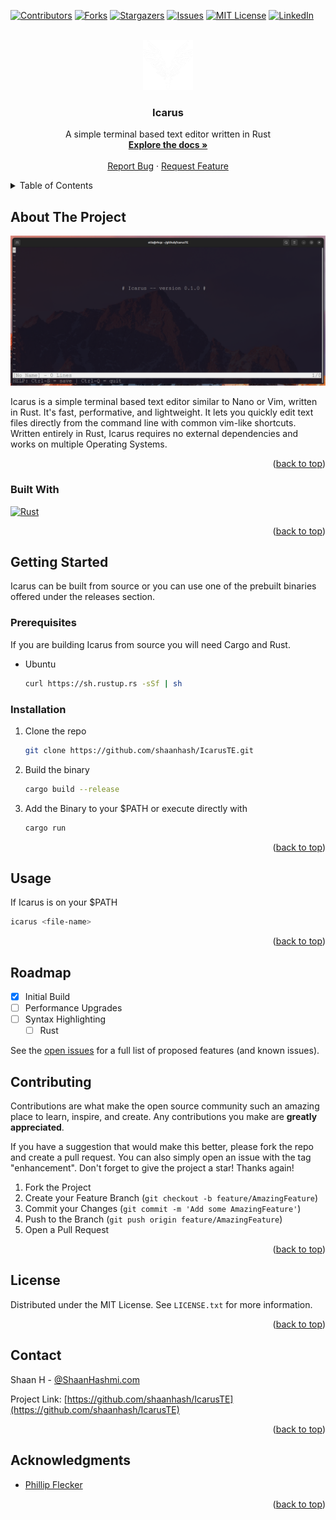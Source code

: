<!-- Improved compatibility of back to top link: See: https://github.com/othneildrew/Best-README-Template/pull/73 -->
<a name="readme-top"></a>
<!--
*** Thanks for checking out the Best-README-Template. If you have a suggestion
*** that would make this better, please fork the repo and create a pull request
*** or simply open an issue with the tag "enhancement".
*** Don't forget to give the project a star!
*** Thanks again! Now go create something AMAZING! :D
-->



<!-- PROJECT SHIELDS -->
<!--
*** I'm using markdown "reference style" links for readability.
*** Reference links are enclosed in brackets [ ] instead of parentheses ( ).
*** See the bottom of this document for the declaration of the reference variables
*** for contributors-url, forks-url, etc. This is an optional, concise syntax you may use.
*** https://www.markdownguide.org/basic-syntax/#reference-style-links
-->
[![Contributors][contributors-shield]][contributors-url]
[![Forks][forks-shield]][forks-url]
[![Stargazers][stars-shield]][stars-url]
[![Issues][issues-shield]][issues-url]
[![MIT License][license-shield]][license-url]
[![LinkedIn][linkedin-shield]][linkedin-url]



<!-- PROJECT LOGO -->
<br />
<div align="center">
  <a href="https://github.com/shaanhash/IcarusTE">
    <img src="logo.png" alt="Logo" width="80" height="80">
  </a>

<h3 align="center">Icarus</h3>

  <p align="center">
    A simple terminal based text editor written in Rust
    <br />
    <a href="https://github.com/shaanhash/IcarusTE"><strong>Explore the docs »</strong></a>
    <br />
    <br />
    <a href="https://github.com/shaanhash/IcarusTE/issues">Report Bug</a>
    ·
    <a href="https://github.com/shaanhash/IcarusTE/issues">Request Feature</a>
  </p>
</div>



<!-- TABLE OF CONTENTS -->
<details>
  <summary>Table of Contents</summary>
  <ol>
    <li>
      <a href="#about-the-project">About The Project</a>
      <ul>
        <li><a href="#built-with">Built With</a></li>
      </ul>
    </li>
    <li>
      <a href="#getting-started">Getting Started</a>
      <ul>
        <li><a href="#prerequisites">Prerequisites</a></li>
        <li><a href="#installation">Installation</a></li>
      </ul>
    </li>
    <li><a href="#usage">Usage</a></li>
    <li><a href="#roadmap">Roadmap</a></li>
    <li><a href="#contributing">Contributing</a></li>
    <li><a href="#license">License</a></li>
    <li><a href="#contact">Contact</a></li>
    <li><a href="#acknowledgments">Acknowledgments</a></li>
  </ol>
</details>



<!-- ABOUT THE PROJECT -->
## About The Project

[![Product Name Screen Shot][product-screenshot]](screenshot.png)

Icarus is a simple terminal based text editor similar to Nano or Vim, written in Rust. It's fast, performative, and lightweight. It lets you quickly edit text files directly from the command line with common vim-like shortcuts. Written entirely in Rust, Icarus requires no external dependencies and works on multiple Operating Systems.

<p align="right">(<a href="#readme-top">back to top</a>)</p>



### Built With

[![Rust][Rust]][Rust-url]

<p align="right">(<a href="#readme-top">back to top</a>)</p>



<!-- GETTING STARTED -->
## Getting Started

Icarus can be built from source or you can use one of the prebuilt binaries offered under the releases section.

### Prerequisites

If you are building Icarus from source you will need Cargo and Rust.

* Ubuntu
  ```sh
  curl https://sh.rustup.rs -sSf | sh
  ```

### Installation

1. Clone the repo
   ```sh
   git clone https://github.com/shaanhash/IcarusTE.git
   ```
2. Build the binary
   ```sh
   cargo build --release
   ```
3. Add the Binary to your $PATH or execute directly with
   ```sh
   cargo run
   ```

<p align="right">(<a href="#readme-top">back to top</a>)</p>



<!-- USAGE EXAMPLES -->
## Usage

If Icarus is on your $PATH
```sh
icarus <file-name>
```

<p align="right">(<a href="#readme-top">back to top</a>)</p>

<!-- ROADMAP -->
## Roadmap

- [X] Initial Build
- [ ] Performance Upgrades
- [ ] Syntax Highlighting
    - [ ] Rust

See the [open issues](https://github.com/github_username/repo_name/issues) for a full list of proposed features (and known issues).

<!-- CONTRIBUTING -->
## Contributing

Contributions are what make the open source community such an amazing place to learn, inspire, and create. Any contributions you make are **greatly appreciated**.

If you have a suggestion that would make this better, please fork the repo and create a pull request. You can also simply open an issue with the tag "enhancement".
Don't forget to give the project a star! Thanks again!

1. Fork the Project
2. Create your Feature Branch (`git checkout -b feature/AmazingFeature`)
3. Commit your Changes (`git commit -m 'Add some AmazingFeature'`)
4. Push to the Branch (`git push origin feature/AmazingFeature`)
5. Open a Pull Request

<p align="right">(<a href="#readme-top">back to top</a>)</p>



<!-- LICENSE -->
## License

Distributed under the MIT License. See `LICENSE.txt` for more information.

<p align="right">(<a href="#readme-top">back to top</a>)</p>



<!-- CONTACT -->
## Contact

Shaan H - [@ShaanHashmi.com](https://shaanhashmi.com)

Project Link: [https://github.com/shaanhash/IcarusTE](https://github.com/shaanhash/IcarusTE)

<p align="right">(<a href="#readme-top">back to top</a>)</p>



<!-- ACKNOWLEDGMENTS -->
## Acknowledgments

* [Phillip Flecker](https://www.flenker.blog/about/)

<p align="right">(<a href="#readme-top">back to top</a>)</p>



<!-- MARKDOWN LINKS & IMAGES -->
<!-- https://www.markdownguide.org/basic-syntax/#reference-style-links -->
[contributors-shield]: https://img.shields.io/github/contributors/shaanhash/IcarusTE.svg?style=for-the-badge
[contributors-url]: https://github.com/shaanhash/IcarusTE/graphs/contributors
[forks-shield]: https://img.shields.io/github/forks/shaanhash/IcarusTE.svg?style=for-the-badge
[forks-url]: https://github.com/shaanhash/IcarusTE/network/members
[stars-shield]: https://img.shields.io/github/stars/shaanhash/IcarusTE.svg?style=for-the-badge
[stars-url]: https://github.com/shaanhash/IcarusTE/stargazers
[issues-shield]: https://img.shields.io/github/issues/shaanhash/IcarusTE.svg?style=for-the-badge
[issues-url]: https://github.com/shaanhash/IcarusTE/issues
[license-shield]: https://img.shields.io/github/license/shaanhash/IcarusTE.svg?style=for-the-badge
[license-url]: https://github.com/shaanhash/IcarusTE/blob/master/LICENSE.txt
[linkedin-shield]: https://img.shields.io/badge/-LinkedIn-black.svg?style=for-the-badge&logo=linkedin&colorB=555
[linkedin-url]: https://linkedin.com/in/shaanhashmi
[product-screenshot]: screenshot.png
[Next.js]: https://img.shields.io/badge/next.js-000000?style=for-the-badge&logo=nextdotjs&logoColor=white
[Next-url]: https://nextjs.org/
[React.js]: https://img.shields.io/badge/React-20232A?style=for-the-badge&logo=react&logoColor=61DAFB
[React-url]: https://reactjs.org/
[Vue.js]: https://img.shields.io/badge/Vue.js-35495E?style=for-the-badge&logo=vuedotjs&logoColor=4FC08D
[Vue-url]: https://vuejs.org/
[Angular.io]: https://img.shields.io/badge/Angular-DD0031?style=for-the-badge&logo=angular&logoColor=white
[Angular-url]: https://angular.io/
[Svelte.dev]: https://img.shields.io/badge/Svelte-4A4A55?style=for-the-badge&logo=svelte&logoColor=FF3E00
[Svelte-url]: https://svelte.dev/
[Laravel.com]: https://img.shields.io/badge/Laravel-FF2D20?style=for-the-badge&logo=laravel&logoColor=white
[Laravel-url]: https://laravel.com
[Bootstrap.com]: https://img.shields.io/badge/Bootstrap-563D7C?style=for-the-badge&logo=bootstrap&logoColor=white
[Bootstrap-url]: https://getbootstrap.com
[JQuery.com]: https://img.shields.io/badge/jQuery-0769AD?style=for-the-badge&logo=jquery&logoColor=white
[JQuery-url]: https://jquery.com 
[Rust]: https://img.shields.io/badge/rust-000000?style=for-the-badge&logo=rust&logoColor=white
[Rust-url]: https://www.rust-lang.org/
